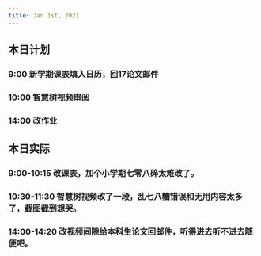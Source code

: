 ```yaml
---
title: Jan 1st, 2021
---
```


## 本日计划
### 9:00 新学期课表填入日历，回17论文邮件
### 10:00 智慧树视频审阅
### 14:00 改作业
## 本日实际
### 9:00-10:15 改课表，加个小学期七零八碎太难改了。
### 10:30-11:30 智慧树视频改了一段，乱七八糟错误和无用内容太多了，截图截到想哭。
### 14:00-14:20 改视频间隙给本科生论文回邮件，听得进去听不进去随便吧。
### 
